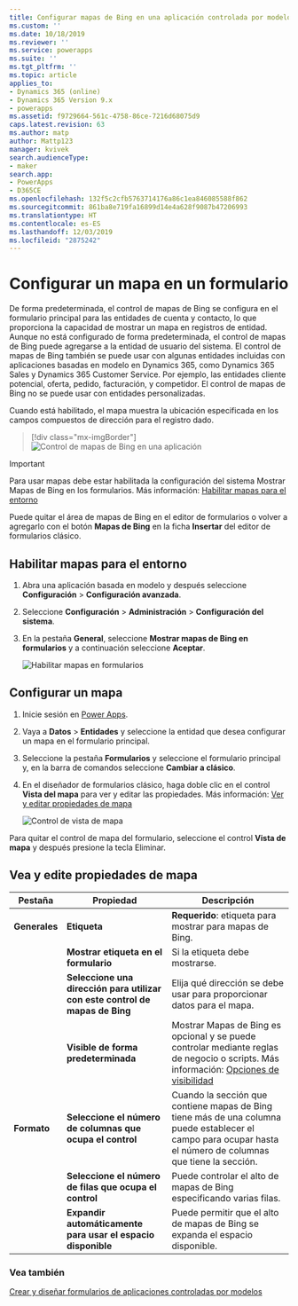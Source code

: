 ```yaml
---
title: Configurar mapas de Bing en una aplicación controlada por modelos con Power Apps | MicrosoftDocs
ms.custom: ''
ms.date: 10/18/2019
ms.reviewer: ''
ms.service: powerapps
ms.suite: ''
ms.tgt_pltfrm: ''
ms.topic: article
applies_to:
- Dynamics 365 (online)
- Dynamics 365 Version 9.x
- powerapps
ms.assetid: f9729664-561c-4758-86ce-7216d68075d9
caps.latest.revision: 63
ms.author: matp
author: Mattp123
manager: kvivek
search.audienceType:
- maker
search.app:
- PowerApps
- D365CE
ms.openlocfilehash: 132f5c2cfb5763714176a86c1ea846085588f862
ms.sourcegitcommit: 861ba8e719fa16899d14e4a628f9087b47206993
ms.translationtype: HT
ms.contentlocale: es-ES
ms.lasthandoff: 12/03/2019
ms.locfileid: "2875242"
---
```

# <a name="configure-a-map-on-a-form"></a>Configurar un mapa en un formulario
De forma predeterminada, el control de mapas de Bing se configura en el formulario principal para las entidades de cuenta y contacto, lo que proporciona la capacidad de mostrar un mapa en registros de entidad. Aunque no está configurado de forma predeterminada, el control de mapas de Bing puede agregarse a la entidad de usuario del sistema. El control de mapas de Bing también se puede usar con algunas entidades incluidas con aplicaciones basadas en modelo en Dynamics 365, como Dynamics 365 Sales y Dynamics 365 Customer Service. Por ejemplo, las entidades cliente potencial, oferta, pedido, facturación, y competidor. El control de mapas de Bing no se puede usar con entidades personalizadas.  

Cuando está habilitado, el mapa muestra la ubicación especificada en los campos compuestos de dirección para el registro dado. 

> [!div class="mx-imgBorder"] 
> ![Control de mapas de Bing en una aplicación](media/bing-map-example.png "Control de mapas de Bing en una aplicación")

> [!IMPORTANT]
> Para usar mapas debe estar habilitada la configuración del sistema Mostrar Mapas de Bing en los formularios. Más información: [Habilitar mapas para el entorno](#enable-maps-for-your-environment)

Puede quitar el área de mapas de Bing en el editor de formularios o volver a agregarlo con el botón **Mapas de Bing** en la ficha **Insertar** del editor de formularios clásico.

## <a name="enable-maps-for-your-environment"></a>Habilitar mapas para el entorno
1. Abra una aplicación basada en modelo y después seleccione **Configuración** > **Configuración avanzada**. 
2. Seleccione **Configuración** > **Administración** > **Configuración del sistema**. 
3. En la pestaña **General**, seleccione **Mostrar mapas de Bing en formularios** y a continuación seleccione **Aceptar**. 
 
    ![Habilitar mapas en formularios](media/enable-maps.png)

## <a name="configure-a-map"></a>Configurar un mapa 
1. Inicie sesión en [Power Apps](https://make.powerapps.com/?utm_source=padocs&utm_medium=linkinadoc&utm_campaign=referralsfromdoc). 
2. Vaya a **Datos** > **Entidades** y seleccione la entidad que desea configurar un mapa en el formulario principal. 
3. Seleccione la pestaña **Formularios** y seleccione el formulario principal y, en la barra de comandos seleccione **Cambiar a clásico**. 
4. En el diseñador de formularios clásico, haga doble clic en el control **Vista del mapa** para ver y editar las propiedades. Más información: [Ver y editar propiedades de mapa](#view-and-edit-map-properties)

    ![Control de vista de mapa](media/map-view-control.png)

Para quitar el control de mapa del formulario, seleccione el control **Vista de mapa** y después presione la tecla Eliminar.

## <a name="view-and-edit-map-properties"></a>Vea y edite propiedades de mapa

|      Pestaña       |                        Propiedad                         |                                                                                                  Descripción                                                                                                   |
|----------------|---------------------------------------------------------|----------------------------------------------------------------------------------------------------------------------------------------------------------------------------------------------------------------|
|  **Generales**   |                        **Etiqueta**                        |                                                                              **Requerido**: etiqueta para mostrar para mapas de Bing.                                                                               |
|                |              **Mostrar etiqueta en el formulario**              |                                                                                     Si la etiqueta debe mostrarse.                                                                                     |
|                | **Seleccione una dirección para utilizar con este control de mapas de Bing** |                                                                        Elija qué dirección se debe usar para proporcionar datos para el mapa.                                                                        |
|                |                 **Visible de forma predeterminada**                  | Mostrar Mapas de Bing es opcional y se puede controlar mediante reglas de negocio o scripts. Más información: [Opciones de visibilidad](visibility-options-legacy.md) |
| **Formato** |  **Seleccione el número de columnas que ocupa el control**  |                              Cuando la sección que contiene mapas de Bing tiene más de una columna puede establecer el campo para ocupar hasta el número de columnas que tiene la sección.                              |
|                |   **Seleccione el número de filas que ocupa el control**    |                                                                  Puede controlar el alto de mapas de Bing especificando varias filas.                                                                   |
|                |     **Expandir automáticamente para usar el espacio disponible**     |                                                                        Puede permitir que el alto de mapas de Bing se expanda el espacio disponible.                                                                        |

### <a name="see-also"></a>Vea también
[Crear y diseñar formularios de aplicaciones controladas por modelos](create-design-forms.md) 
